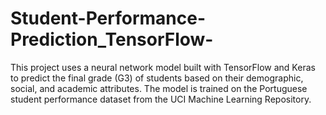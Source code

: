 # Student-Performance-Prediction_TensorFlow-
This project uses a neural network model built with TensorFlow and Keras to predict the final grade (G3) of students based on their demographic, social, and academic attributes. The model is trained on the Portuguese student performance dataset from the UCI Machine Learning Repository.
